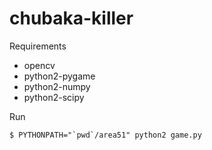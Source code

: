 chubaka-killer
==============

Requirements

  - opencv
  - python2-pygame
  - python2-numpy
  - python2-scipy

Run

    $ PYTHONPATH="`pwd`/area51" python2 game.py
